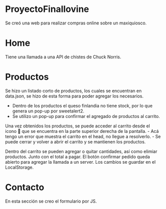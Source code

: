 # ProyectoFinalIovine

Se creó una web para realizar compras online sobre un maxiquiosco.

# Home

Tiene una llamada a una API de chistes de Chuck Norris.

# Productos

Se hizo un listado corto de productos, los cuales se encuentran en data.json, se hizo de esta forma para poder agregar los necesarios.
- Dentro de los productos el queso finlandia no tiene stock, por lo que genera un pop-up por sweetalert2.
- Se utilizo un pop-up para confirmar el agregado de productos al carrito.

Una vez obtenidos los productos, se puede acceder al carrito desde el icono 🛒 que se encuentra en la parte superior derecha de la pantalla.
        - Acá tengo un error que muestra el carrito en el head, no llegue a resolverlo.
        - Se puede cerrar y volver a abrir el carrito y se mantienen los productos.

Dentro del carrito se pueden agregar o quitar cantidades, así como elimiar productos.
Junto con el total a pagar.
El botón confirmar pedido queda abierto para agregar la llamada a un server.
Los cambios se guardar en el LocalStorage.

# Contacto 
En esta sección se creo el formulario por JS.


